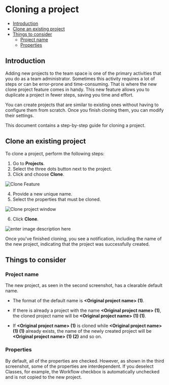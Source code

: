 # Cloning a project
- [Introduction](#introduction)
- [Clone an existing project](#clone-an-existing-project)
- [Things to consider](#things-to-consider)
  - [Project name](#project-name)
  - [Properties](#properties)
## Introduction
 
Adding new projects to the team space is one of the primary activities that you do as a team administrator. Sometimes this activity requires a lot of steps or can be error-prone and time-consuming. That is where the new clone project feature comes in handy. This new feature allows you to duplicate a project in fewer steps, saving you time and effort.
 
You can create projects that are similar to existing ones without having to configure them from scratch. Once you finish cloning them, you can modify their settings.
 
This document contains a step-by-step guide for cloning a project.

## Clone an existing project

To clone a project, perform the following steps:

1. Go to **Projects**.
2. Select the three dots button next to the project.
3. Click and choose **Clone**.

![Clone Feature](https://user-images.githubusercontent.com/10261553/207786005-4f7c0b08-a834-470e-b008-32d462c8b272.png)

4. Provide a new unique name.
5. Select the properties that must be cloned.

![Clone project window](https://user-images.githubusercontent.com/10261553/207795125-7c978e0b-cf36-49a7-9810-b43535d4f381.png)


6. Click **Clone**.

![enter image description here](https://user-images.githubusercontent.com/10261553/207838145-3e79c971-2c8e-4d73-a45e-1ceda3ad2533.png)

Once you've finished cloning, you see a notification, including the name of the new project, indicating that the project was successfully created.

## Things to consider

### Project name
The new project, as seen in the second screenshot, has a clearable default name.

- The format of the default name is **\<Original project name\> (1)**. 

- If there is already a project with the name **\<Original project
name\> (1)**, the cloned project name will be **\<Original project name\> (1) (1)**. 

- If **\<Original project name\> (1)** is cloned while **\<Original project name\> (1) (1)** already exists, the name of the newly created project will be **\<Original project name\> (1) (2)** and so on.

### Properties

By default, all of the properties are checked. However, as shown in the third screenshot, some of the properties are interdependent. If you deselect Classes, for example, the Workflow checkbox is automatically unchecked and is not copied to the new project.